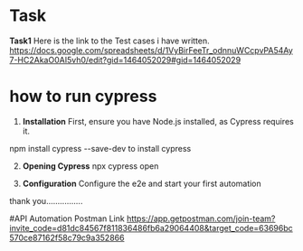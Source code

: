 # Task
**Task1**
 Here is the link to the Test cases i have written.
https://docs.google.com/spreadsheets/d/1VyBirFeeTr_odnnuWCcpvPA54Ay7-HC2AkaO0AI5vh0/edit?gid=1464052029#gid=1464052029


# how to run cypress
1. ****Installation****
First, ensure you have Node.js installed, as Cypress requires it.

npm install cypress --save-dev  to install cypress

2. ****Opening Cypress****
   npx cypress open

3. ****Configuration****
   Configure the e2e and start your first automation

thank you................


#API Automation Postman Link
https://app.getpostman.com/join-team?invite_code=d81dc84567f811836486fb6a29064408&target_code=63696bc570ce87162f58c79c9a352866
